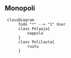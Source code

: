 ## Monopoli

```mermaid
 classDiagram
      Todo "*" --> "1" User
      class Pelaaja{
          nappula
      }
      class Pelilauta{
          ruutu
      }
```
